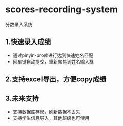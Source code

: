 # scores-recording-system

分数录入系统

## 1.快速录入成绩
- 通过pinyin-pro库进行达到快速姓名匹配
- 回车键自动提交，重新聚焦到姓名输入框

## 2.支持excel导出，方便copy成绩

## 3.未来支持
- 支持数据库存储，刷新数据不丢失
- 支持学生信息导入，其他班级也可使用
